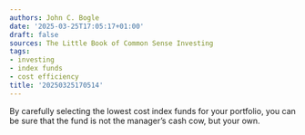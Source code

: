 ```yaml
---
authors: John C. Bogle
date: '2025-03-25T17:05:17+01:00'
draft: false
sources: The Little Book of Common Sense Investing
tags:
- investing
- index funds
- cost efficiency
title: '20250325170514'
---
```


By carefully selecting the lowest cost index funds for your portfolio, you can be sure that the fund is not the
manager’s cash cow, but your own.